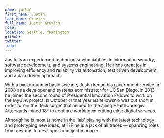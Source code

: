 ```yaml
---
name: justin
first_name: Justin
last_name: Grevich
full_name: Justin Grevich
role:
location: Seattle, Washington
github:
twitter:
team:
---
```



Justin is an experienced technologist who dabbles in information security, software development, and systems engineering. He finds great joy in improving efficiency and reliability via automation, test driven development, and a data driven approach.

With a background in basic science, Justin began his government service in 2008 as a developer and systems administrator for UC San Diego. In 2013 he joined the second round of Presidential Innovation Fellows to work on the MyUSA project. In October of that year his fellowship was cut short in order to join the 'tech surge' that helped fix the ailing HealthCare.gov. Afterwards joined 18F to continue working on cutting edge digital services.

Although he is most at home in the 'lab' playing with the latest technology and prototyping new ideas, at 18F he is a jack of all trades — spanning roles from dev-ops to developer to project manager.
